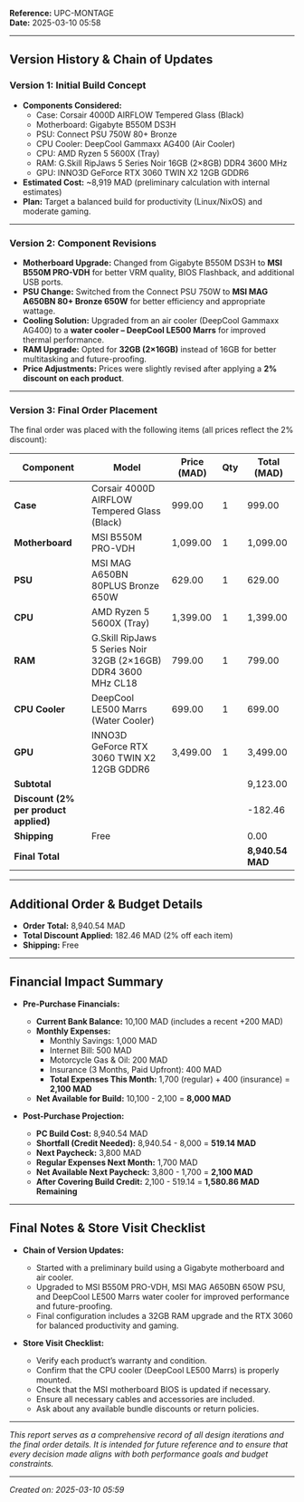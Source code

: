 **Reference:** UPC-MONTAGE  
**Date:** 2025-03-10 05:58

---

## Version History & Chain of Updates

### Version 1: Initial Build Concept
- **Components Considered:**  
  - Case: Corsair 4000D AIRFLOW Tempered Glass (Black)  
  - Motherboard: Gigabyte B550M DS3H  
  - PSU: Connect PSU 750W 80+ Bronze  
  - CPU Cooler: DeepCool Gammaxx AG400 (Air Cooler)  
  - CPU: AMD Ryzen 5 5600X (Tray)  
  - RAM: G.Skill RipJaws 5 Series Noir 16GB (2×8GB) DDR4 3600 MHz  
  - GPU: INNO3D GeForce RTX 3060 TWIN X2 12GB GDDR6  
- **Estimated Cost:** ~8,919 MAD (preliminary calculation with internal estimates)
- **Plan:** Target a balanced build for productivity (Linux/NixOS) and moderate gaming.

---

### Version 2: Component Revisions
- **Motherboard Upgrade:** Changed from Gigabyte B550M DS3H to **MSI B550M PRO-VDH** for better VRM quality, BIOS Flashback, and additional USB ports.
- **PSU Change:** Switched from the Connect PSU 750W to **MSI MAG A650BN 80+ Bronze 650W** for better efficiency and appropriate wattage.
- **Cooling Solution:** Upgraded from an air cooler (DeepCool Gammaxx AG400) to a **water cooler – DeepCool LE500 Marrs** for improved thermal performance.
- **RAM Upgrade:** Opted for **32GB (2×16GB)** instead of 16GB for better multitasking and future-proofing.
- **Price Adjustments:** Prices were slightly revised after applying a **2% discount on each product**.

---

### Version 3: Final Order Placement
The final order was placed with the following items (all prices reflect the 2% discount):

| Component                                             | Model                                                      | Price (MAD) | Qty | Total (MAD) |
|-------------------------------------------------------|------------------------------------------------------------|-------------|-----|-------------|
| **Case**                                              | Corsair 4000D AIRFLOW Tempered Glass (Black)               | 999.00      | 1   | 999.00      |
| **Motherboard**                                       | MSI B550M PRO-VDH                                          | 1,099.00    | 1   | 1,099.00    |
| **PSU**                                               | MSI MAG A650BN 80PLUS Bronze 650W                          | 629.00      | 1   | 629.00      |
| **CPU**                                               | AMD Ryzen 5 5600X (Tray)                                   | 1,399.00    | 1   | 1,399.00    |
| **RAM**                                               | G.Skill RipJaws 5 Series Noir 32GB (2×16GB) DDR4 3600 MHz CL18 | 799.00      | 1   | 799.00      |
| **CPU Cooler**                                        | DeepCool LE500 Marrs (Water Cooler)                        | 699.00      | 1   | 699.00      |
| **GPU**                                               | INNO3D GeForce RTX 3060 TWIN X2 12GB GDDR6                   | 3,499.00    | 1   | 3,499.00    |
| **Subtotal**                                          |                                                            |             |     | 9,123.00    |
| **Discount (2% per product applied)**                 |                                                            |             |     | -182.46     |
| **Shipping**                                          | Free                                                       |             |     | 0.00        |
| **Final Total**                                       |                                                            |             |     | **8,940.54 MAD** |

---

## Additional Order & Budget Details

- **Order Total:** 8,940.54 MAD  
- **Total Discount Applied:** 182.46 MAD (2% off each item)  
- **Shipping:** Free  

---

## Financial Impact Summary

- **Pre-Purchase Financials:**
  - **Current Bank Balance:** 10,100 MAD (includes a recent +200 MAD)
  - **Monthly Expenses:**  
    - Monthly Savings: 1,000 MAD  
    - Internet Bill: 500 MAD  
    - Motorcycle Gas & Oil: 200 MAD  
    - Insurance (3 Months, Paid Upfront): 400 MAD  
    - **Total Expenses This Month:** 1,700 (regular) + 400 (insurance) = **2,100 MAD**
  - **Net Available for Build:** 10,100 - 2,100 = **8,000 MAD**

- **Post-Purchase Projection:**
  - **PC Build Cost:** 8,940.54 MAD  
  - **Shortfall (Credit Needed):** 8,940.54 - 8,000 = **519.14 MAD**
  - **Next Paycheck:** 3,800 MAD  
  - **Regular Expenses Next Month:** 1,700 MAD  
  - **Net Available Next Paycheck:** 3,800 - 1,700 = **2,100 MAD**  
  - **After Covering Build Credit:** 2,100 - 519.14 = **1,580.86 MAD Remaining**

---

## Final Notes & Store Visit Checklist

- **Chain of Version Updates:**  
  - Started with a preliminary build using a Gigabyte motherboard and air cooler.  
  - Upgraded to MSI B550M PRO-VDH, MSI MAG A650BN 650W PSU, and DeepCool LE500 Marrs water cooler for improved performance and future-proofing.
  - Final configuration includes a 32GB RAM upgrade and the RTX 3060 for balanced productivity and gaming.
  
- **Store Visit Checklist:**  
  - Verify each product’s warranty and condition.  
  - Confirm that the CPU cooler (DeepCool LE500 Marrs) is properly mounted.  
  - Check that the MSI motherboard BIOS is updated if necessary.  
  - Ensure all necessary cables and accessories are included.
  - Ask about any available bundle discounts or return policies.

---

*This report serves as a comprehensive record of all design iterations and the final order details. It is intended for future reference and to ensure that every decision made aligns with both performance goals and budget constraints.*

---

*Created on: 2025-03-10 05:59*